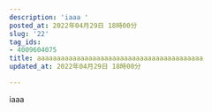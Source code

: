 ```yaml
---
description: 'iaaa '
posted_at: 2022年04月29日 18時00分
slug: '22'
tag_ids:
- 4009604075
title: aaaaaaaaaaaaaaaaaaaaaaaaaaaaaaaaaaaaaaaaaa
updated_at: 2022年04月29日 18時00分

---
```

iaaa
